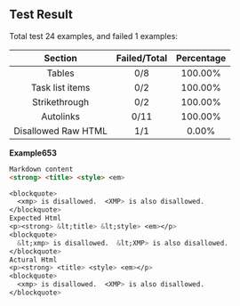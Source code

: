## Test Result

Total test 24 examples, and failed 1 examples:

|      Section      | Failed/Total  |  Percentage   |
|:-----------------:|:-------------:|:-------------:|
|      Tables       |      0/8      |    100.00%    |
|  Task list items  |      0/2      |    100.00%    |
|   Strikethrough   |      0/2      |    100.00%    |
|     Autolinks     |     0/11      |    100.00%    |
|Disallowed Raw HTML|      1/1      |     0.00%     |

**Example653**

```markdown
Markdown content
<strong> <title> <style> <em>

<blockquote>
  <xmp> is disallowed.  <XMP> is also disallowed.
</blockquote>
Expected Html
<p><strong> &lt;title> &lt;style> <em></p>
<blockquote>
  &lt;xmp> is disallowed.  &lt;XMP> is also disallowed.
</blockquote>
Actural Html
<p><strong> <title> <style> <em></p>
<blockquote>
  <xmp> is disallowed.  <XMP> is also disallowed.
</blockquote>
```

